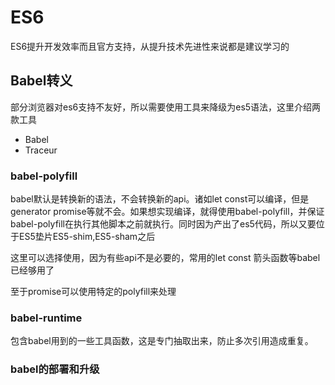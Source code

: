 # ES6
ES6提升开发效率而且官方支持，从提升技术先进性来说都是建议学习的

## Babel转义
部分浏览器对es6支持不友好，所以需要使用工具来降级为es5语法，这里介绍两款工具

- Babel
- Traceur



### babel-polyfill
babel默认是转换新的语法，不会转换新的api。诸如let const可以编译，但是generator promise等就不会。如果想实现编译，就得使用babel-polyfill，并保证babel-polyfill在执行其他脚本之前就执行。同时因为产出了es5代码，所以又要位于ES5垫片ES5-shim,ES5-sham之后

这里可以选择使用，因为有些api不是必要的，常用的let const 箭头函数等babel已经够用了

至于promise可以使用特定的polyfill来处理



### babel-runtime
包含babel用到的一些工具函数，这是专门抽取出来，防止多次引用造成重复。




### babel的部署和升级